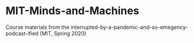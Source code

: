 # MIT-Minds-and-Machines
Course materials from the interrupted-by-a-pandemic-and-so-emegency-podcast-ified  (MIT, Spring 2020)
